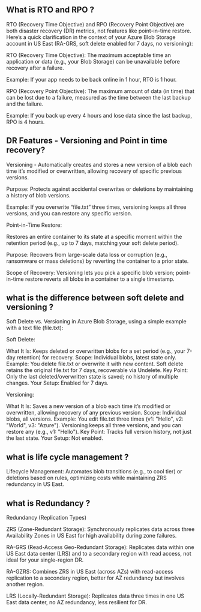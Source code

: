What is RTO and RPO ? 
----------------------------------------------------------------------------
RTO (Recovery Time Objective) and RPO (Recovery Point Objective) are both disaster recovery (DR) metrics, not features like point-in-time restore. Here’s a quick clarification in the context of your Azure Blob Storage account in US East (RA-GRS, soft delete enabled for 7 days, no versioning):

RTO (Recovery Time Objective): The maximum acceptable time an application or data (e.g., your Blob Storage) can be unavailable before recovery after a failure.

Example: If your app needs to be back online in 1 hour, RTO is 1 hour.

RPO (Recovery Point Objective): The maximum amount of data (in time) that can be lost due to a failure, measured as the time between the last backup and the failure.

Example: If you back up every 4 hours and lose data since the last backup, RPO is 4 hours.


DR Features - Versioning and Point in time recovery? 
----------------------------------------------------------------------------

Versioning - Automatically creates and stores a new version of a blob each time it’s modified or overwritten, allowing recovery of specific previous versions.

Purpose: Protects against accidental overwrites or deletions by maintaining a history of blob versions.

Example: If you overwrite “file.txt” three times, versioning keeps all three versions, and you can restore any specific version.

Point-in-Time Restore:

Restores an entire container to its state at a specific moment within the retention period (e.g., up to 7 days, matching your soft delete period).

Purpose: Recovers from large-scale data loss or corruption (e.g., ransomware or mass deletions) by reverting the container to a prior state.

Scope of Recovery: Versioning lets you pick a specific blob version; point-in-time restore reverts all blobs in a container to a single timestamp.

what is the difference between soft delete and versioning ? 
----------------------------------------------------------------------------

Soft Delete vs. Versioning in Azure Blob Storage, using a simple example with a text file (file.txt):

Soft Delete:

What It Is: Keeps deleted or overwritten blobs for a set period (e.g., your 7-day retention) for recovery.
Scope: Individual blobs, latest state only.
Example: You delete file.txt or overwrite it with new content. Soft delete retains the original file.txt for 7 days, recoverable via Undelete.
Key Point: Only the last deleted/overwritten state is saved; no history of multiple changes.
Your Setup: Enabled for 7 days.


Versioning:

What It Is: Saves a new version of a blob each time it’s modified or overwritten, allowing recovery of any previous version.
Scope: Individual blobs, all versions.
Example: You edit file.txt three times (v1: "Hello", v2: "World", v3: "Azure"). Versioning keeps all three versions, and you can restore any (e.g., v1: "Hello").
Key Point: Tracks full version history, not just the last state.
Your Setup: Not enabled.

what is life cycle management ? 
----------------------------------------------------------------------------

Lifecycle Management: Automates blob transitions (e.g., to cool tier) or deletions based on rules, optimizing costs while maintaining ZRS redundancy in US East.

what is Redundancy ?
----------------------------------------------------------------------------

Redundancy (Replication Types)

ZRS (Zone-Redundant Storage): Synchronously replicates data across three Availability Zones in US East for high availability during zone failures.

RA-GRS (Read-Access Geo-Redundant Storage): Replicates data within one US East data center (LRS) and to a secondary region with read access, not ideal for your single-region DR.

RA-GZRS: Combines ZRS in US East (across AZs) with read-access replication to a secondary region, better for AZ redundancy but involves another region.

LRS (Locally-Redundant Storage): Replicates data three times in one US East data center, no AZ redundancy, less resilient for DR.